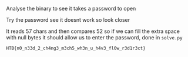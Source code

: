 Analyse the binary to see it takes a password to open

Try the password see it doesnt work so look closer

It reads 57 chars and then compares 52 so if we can fill the extra space with null bytes it should allow us to enter the password, done in `solve.py`

```
HTB{n0_n33d_2_ch4ng3_m3ch5_wh3n_u_h4v3_fl0w_r3d1r3ct}
```
